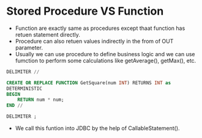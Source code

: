 # Stored Procedure VS Function
- Function are exactly same as procedures except thaat function has retuen statement directly.
- Procedure can also retuen values indirectly in the from of OUT parameter.
- Usually we can use procedure to define business logic and we can use fumction to perform some calculations like getAverage(), getMax(), etc.
```SQL
DELIMITER //

CREATE OR REPLACE FUNCTION GetSquare(num INT) RETURNS INT as
DETERMINISTIC
BEGIN
    RETURN num * num;
END //

DELIMITER ;
```
- We call this funtion into JDBC by the help of CallableStatement().
